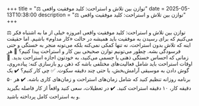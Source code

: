+++
title = "⚖️ توازن بین تلاش و استراحت: کلید موفقیت واقعی"
date = 2025-05-13T10:38:00
description = "⚖️ توازن بین تلاش و استراحت: کلید موفقیت واقعی"
+++

⚖️ توازن بین تلاش و استراحت: کلید موفقیت واقعی امروزه خیلی از ما به اشتباه فکر می‌کنیم که برای رسیدن به موفقیت باید همیشه در حالت «کار مداوم» باشیم. اما حقیقت اینه که تلاش بدون استراحت، نه تنها کمکی نمی‌کنه بلکه می‌تونه منجر به خستگی و حتی فرسودگی بشه. چطور می‌تونیم توازن صحیحی بین کار و استراحت پیدا کنیم؟ 🔻 هر زمانی که احساس خستگی ذهنی یا جسمی می‌کنید، به خودتون اجازه استراحت بدید. 🔻 اوقات استراحت باید شامل فعالیت‌های مختلفی باشه که ذهن رو بازسازی کنه: پیاده‌روی، گوش دادن به موسیقی آرامش‌بخش، یا حتی چند دقیقه سکوت. ✅ چی کار کنیم؟ ✔️ یک برنامه روزانه تنظیم کنید که شامل زمان‌های استراحت و زمان‌های کاری باشه. ✔️ هر ۵۰ دقیقه کار، ۱۰ دقیقه استراحت کنید. ✔️ در تعطیلات، سعی کنید واقعاً از کار فاصله بگیرید و به استراحت کامل پرداخته باشید.
